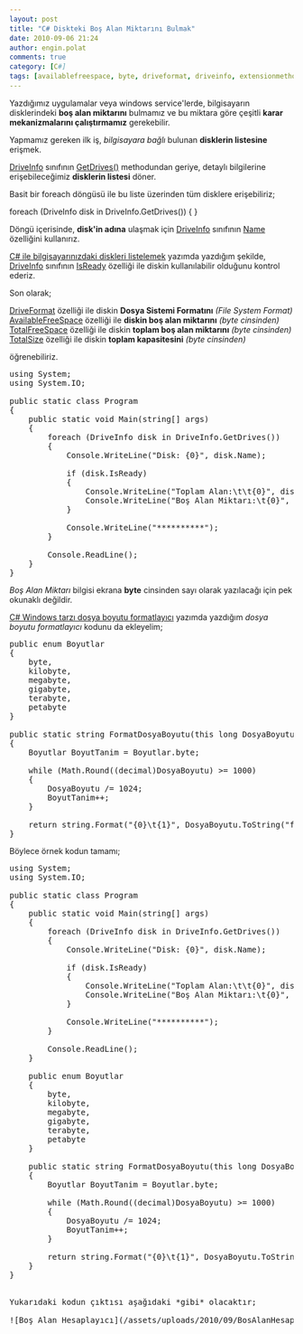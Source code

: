 ```yaml
---
layout: post
title: "C# Diskteki Boş Alan Miktarını Bulmak"
date: 2010-09-06 21:24
author: engin.polat
comments: true
category: [C#]
tags: [availablefreespace, byte, driveformat, driveinfo, extensionmethod, foreach, getdrives, gigabyte, isready, kilobyte, megabyte, name, petabyte, static, terabyte, totalfreespace, totalsize]
---
```

Yazdığımız uygulamalar veya windows service'lerde, bilgisayarın disklerindeki **boş alan miktarını** bulmamız ve bu miktara göre çeşitli **karar mekanizmalarını çalıştırmamız** gerekebilir.

Yapmamız gereken ilk iş, *bilgisayara bağlı* bulunan **disklerin listesine** erişmek.

<a href="http://msdn.microsoft.com/library/system.io.driveinfo" target="_blank">DriveInfo</a> sınıfının <a href="http://msdn.microsoft.com/library/system.io.driveinfo.getdrives" target="_blank">GetDrives()</a> methodundan geriye, detaylı bilgilerine erişebileceğimiz **disklerin listesi** döner.

Basit bir foreach döngüsü ile bu liste üzerinden tüm disklere erişebiliriz;



foreach (DriveInfo disk in DriveInfo.GetDrives())
{
}</pre>

Döngü içerisinde, **disk'in adına** ulaşmak için <a href="http://msdn.microsoft.com/library/system.io.driveinfo" target="_blank">DriveInfo</a> sınıfının <a href="http://msdn.microsoft.com/library/system.io.driveinfo.name" target="_blank">Name</a> özelliğini kullanırız.

[C# ile bilgisayarınızdaki diskleri listelemek](http://www.enginpolat.com/csharp-ile-bilgisayarinizdaki-diskleri-listelemek/) yazımda yazdığım şekilde, <a href="http://msdn.microsoft.com/library/system.io.driveinfo" target="_blank">DriveInfo</a> sınıfının <a href="http://msdn.microsoft.com/library/system.io.driveinfo.isready" target="_blank">IsReady</a> özelliği ile diskin kullanılabilir olduğunu kontrol ederiz.

Son olarak;

<a href="http://msdn.microsoft.com/library/system.io.driveinfo.driveformat" target="_blank">DriveFormat</a> özelliği ile diskin **Dosya Sistemi Formatını** *(File System Format)*
<a href="http://msdn.microsoft.com/library/system.io.driveinfo.availablefreespace" target="_blank">AvailableFreeSpace</a> özelliği ile **diskin boş alan miktarını** *(byte cinsinden)*
<a href="http://msdn.microsoft.com/library/system.io.driveinfo.totalfreespace" target="_blank">TotalFreeSpace</a> özelliği ile diskin **toplam boş alan miktarını** *(byte cinsinden)*
<a href="http://msdn.microsoft.com/library/system.io.driveinfo.totalsize" target="_blank">TotalSize</a> özelliği ile diskin **toplam kapasitesini** *(byte cinsinden)*

öğrenebiliriz.

<pre class="brush:csharp">using System;
using System.IO;

public static class Program
{
    public static void Main(string[] args)
    {
        foreach (DriveInfo disk in DriveInfo.GetDrives())
        {
            Console.WriteLine("Disk: {0}", disk.Name);

            if (disk.IsReady)
            {
                Console.WriteLine("Toplam Alan:\t\t{0}", disk.TotalSize.FormatDosyaBoyutu());
                Console.WriteLine("Boş Alan Miktarı:\t{0}", disk.AvailableFreeSpace.FormatDosyaBoyutu());
            }

            Console.WriteLine("**********");
        }

        Console.ReadLine();
    }
}</pre>

*Boş Alan Miktarı* bilgisi ekrana **byte** cinsinden sayı olarak yazılacağı için pek okunaklı değildir.

[C# Windows tarzı dosya boyutu formatlayıcı](http://www.enginpolat.com/csharp-windows-tarzi-dosya-boyutu-formatlayici/) yazımda yazdığım *dosya boyutu formatlayıcı* kodunu da ekleyelim;

<pre class="brush:csharp">public enum Boyutlar
{
    byte,
    kilobyte,
    megabyte,
    gigabyte,
    terabyte,
    petabyte
}

public static string FormatDosyaBoyutu(this long DosyaBoyutu)
{
    Boyutlar BoyutTanim = Boyutlar.byte;

    while (Math.Round((decimal)DosyaBoyutu) >= 1000)
    {
        DosyaBoyutu /= 1024;
        BoyutTanim++;
    }

    return string.Format("{0}\t{1}", DosyaBoyutu.ToString("f2"), BoyutTanim);
}</pre>

Böylece örnek kodun tamamı;

<pre class="brush:csharp">using System;
using System.IO;

public static class Program
{
    public static void Main(string[] args)
    {
        foreach (DriveInfo disk in DriveInfo.GetDrives())
        {
            Console.WriteLine("Disk: {0}", disk.Name);

            if (disk.IsReady)
            {
                Console.WriteLine("Toplam Alan:\t\t{0}", disk.TotalSize.FormatDosyaBoyutu());
                Console.WriteLine("Boş Alan Miktarı:\t{0}", disk.AvailableFreeSpace.FormatDosyaBoyutu());
            }

            Console.WriteLine("**********");
        }

        Console.ReadLine();
    }

    public enum Boyutlar
    {
        byte,
        kilobyte,
        megabyte,
        gigabyte,
        terabyte,
        petabyte
    }

    public static string FormatDosyaBoyutu(this long DosyaBoyutu)
    {
        Boyutlar BoyutTanim = Boyutlar.byte;

        while (Math.Round((decimal)DosyaBoyutu) >= 1000)
        {
            DosyaBoyutu /= 1024;
            BoyutTanim++;
        }

        return string.Format("{0}\t{1}", DosyaBoyutu.ToString("f2"), BoyutTanim);
    }
}


Yukarıdaki kodun çıktısı aşağıdaki *gibi* olacaktır;

![Boş Alan Hesaplayıcı](/assets/uploads/2010/09/BosAlanHesaplayici.png "Boş Alan Hesaplayıcı")

